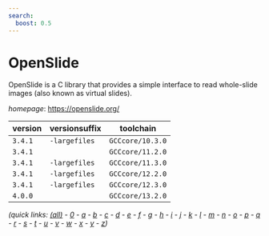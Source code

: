 ```yaml
---
search:
  boost: 0.5
---
```

# OpenSlide

OpenSlide is a C library that provides a simple interface to read whole-slide images (also known as virtual slides).

*homepage*: <https://openslide.org/>

version | versionsuffix | toolchain
--------|---------------|----------
``3.4.1`` | ``-largefiles`` | ``GCCcore/10.3.0``
``3.4.1`` |  | ``GCCcore/11.2.0``
``3.4.1`` | ``-largefiles`` | ``GCCcore/11.3.0``
``3.4.1`` | ``-largefiles`` | ``GCCcore/12.2.0``
``3.4.1`` | ``-largefiles`` | ``GCCcore/12.3.0``
``4.0.0`` |  | ``GCCcore/13.2.0``


*(quick links: [(all)](../index.md) - [0](../0/index.md) - [a](../a/index.md) - [b](../b/index.md) - [c](../c/index.md) - [d](../d/index.md) - [e](../e/index.md) - [f](../f/index.md) - [g](../g/index.md) - [h](../h/index.md) - [i](../i/index.md) - [j](../j/index.md) - [k](../k/index.md) - [l](../l/index.md) - [m](../m/index.md) - [n](../n/index.md) - [o](../o/index.md) - [p](../p/index.md) - [q](../q/index.md) - [r](../r/index.md) - [s](../s/index.md) - [t](../t/index.md) - [u](../u/index.md) - [v](../v/index.md) - [w](../w/index.md) - [x](../x/index.md) - [y](../y/index.md) - [z](../z/index.md))*

